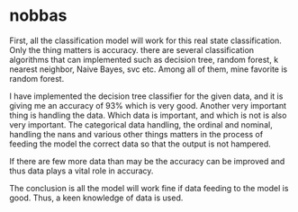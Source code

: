# nobbas

First, all the classification model will work for this real state classification. Only the thing matters is accuracy. there are several classification algorithms that can implemented such as decision tree, random forest, k nearest neighbor, Naive Bayes, svc etc. Among all of them, mine favorite is random forest.

I have implemented the decision tree classifier for the given data, and it is giving me an accuracy of 93% which is very good.
Another very important thing is handling the data. Which data is important, and which is not is also very important. The categorical data handling, the ordinal and nominal, handling the nans and various other things matters in the process of feeding the model the correct data so that the output is not hampered.

If there are few more data than may be the accuracy can be improved and thus data plays a vital role in accuracy. 

The conclusion is all the model will work fine if data feeding to the model is good. Thus, a keen knowledge of data is used.
